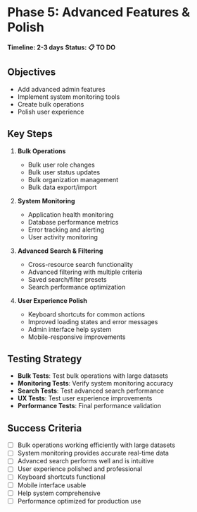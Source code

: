 # Phase 5: Advanced Features & Polish

**Timeline: 2-3 days**
**Status: 📋 TO DO**

## Objectives
- Add advanced admin features
- Implement system monitoring tools
- Create bulk operations
- Polish user experience

## Key Steps
1. **Bulk Operations**
   - Bulk user role changes
   - Bulk user status updates
   - Bulk organization management
   - Bulk data export/import

2. **System Monitoring**
   - Application health monitoring
   - Database performance metrics
   - Error tracking and alerting
   - User activity monitoring

3. **Advanced Search & Filtering**
   - Cross-resource search functionality
   - Advanced filtering with multiple criteria
   - Saved search/filter presets
   - Search performance optimization

4. **User Experience Polish**
   - Keyboard shortcuts for common actions
   - Improved loading states and error messages
   - Admin interface help system
   - Mobile-responsive improvements

## Testing Strategy
- **Bulk Tests**: Test bulk operations with large datasets
- **Monitoring Tests**: Verify system monitoring accuracy
- **Search Tests**: Test advanced search performance
- **UX Tests**: Test user experience improvements
- **Performance Tests**: Final performance validation

## Success Criteria
- [ ] Bulk operations working efficiently with large datasets
- [ ] System monitoring provides accurate real-time data
- [ ] Advanced search performs well and is intuitive
- [ ] User experience polished and professional
- [ ] Keyboard shortcuts functional
- [ ] Mobile interface usable
- [ ] Help system comprehensive
- [ ] Performance optimized for production use